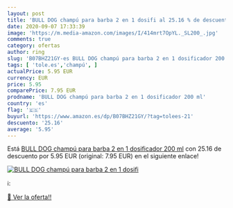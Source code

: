 ```yaml
---
layout: post
title: 'BULL DOG champú para barba 2 en 1 dosifi al 25.16 % de descuento'
date: 2020-09-07 17:33:39
image: 'https://m.media-amazon.com/images/I/414mrt7OpYL._SL200_.jpg'
comments: true
category: ofertas
author: ring
slug: 'B07BHZ21GY-es BULL DOG champú para barba 2 en 1 dosificador 200 ml'
tags: [ 'tole.es','champú', ]
actualPrice: 5.95 EUR
currency: EUR
price: 5.95
comparePrice: 7.95 EUR
prodname: 'BULL DOG champú para barba 2 en 1 dosificador 200 ml'
country: 'es'
flag: '🇪🇸'
buyurl: 'https://www.amazon.es/dp/B07BHZ21GY/?tag=tolees-21'
descuento: '25.16'
average: '5.95'
---
```


Está [BULL DOG champú para barba 2 en 1 dosificador 200 ml](https://www.amazon.es/dp/B07BHZ21GY/?tag=tolees-21) con 25.16 de descuento por 5.95 EUR (original: 7.95 EUR) en el siguiente enlace!

[![BULL DOG champú para barba 2 en 1 dosifi](https://m.media-amazon.com/images/I/414mrt7OpYL._SL200_.jpg)](https://www.amazon.es/dp/B07BHZ21GY/?tag=tolees-21)

ℹ️:


[🛒 Ver la oferta!!](https://www.amazon.es/dp/B07BHZ21GY/?tag=tolees-21)
